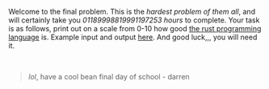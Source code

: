Welcome to the final problem.
This is the _hardest problem of them all_, and will certainly take you _01189998819991197253 hours_ to complete.
Your task is as follows, print out on a scale from 0-10 how good [the rust programming language](https://www.rust-lang.org/) is.
Example input and output [here](https://paste.connorcode.com/b/2fbc53dc-5937-45fb-ab69-834128a90971).
And good luck,,, you will need it.

<br>

> _lol_, have a cool bean final day of school
> \- darren
